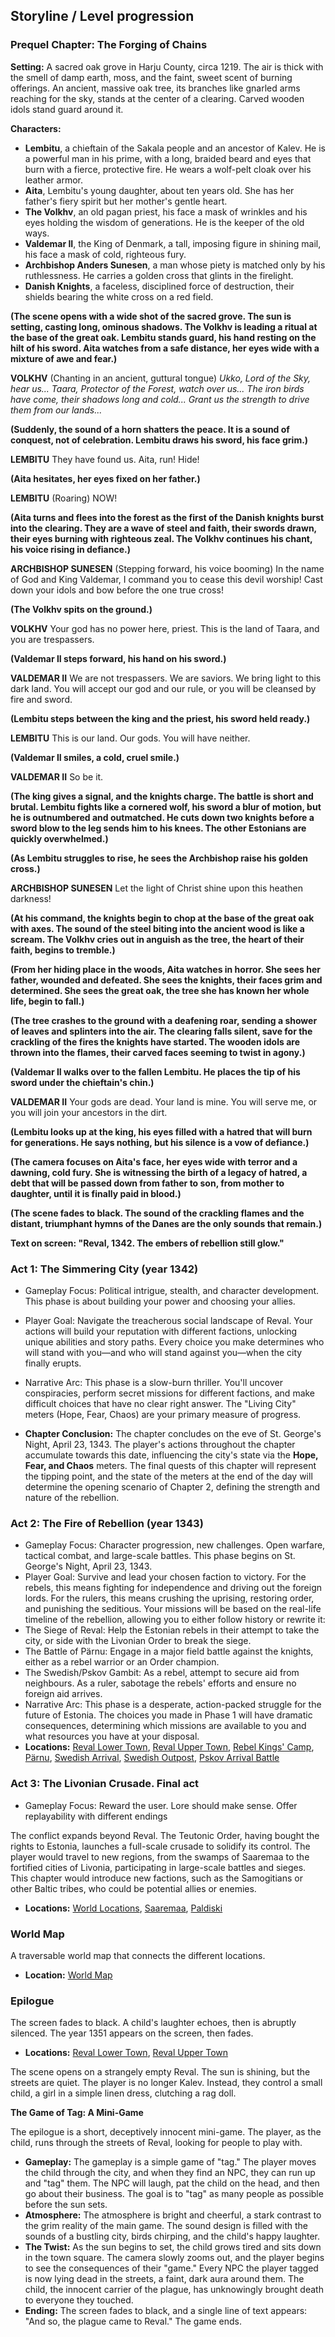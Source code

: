 
## Storyline / Level progression
### Prequel Chapter: The Forging of Chains

**Setting:** A sacred oak grove in Harju County, circa 1219. The air is thick with the smell of damp earth, moss, and the faint, sweet scent of burning offerings. An ancient, massive oak tree, its branches like gnarled arms reaching for the sky, stands at the center of a clearing. Carved wooden idols stand guard around it.

**Characters:**

*   **Lembitu**, a chieftain of the Sakala people and an ancestor of Kalev. He is a powerful man in his prime, with a long, braided beard and eyes that burn with a fierce, protective fire. He wears a wolf-pelt cloak over his leather armor.
*   **Aita**, Lembitu's young daughter, about ten years old. She has her father's fiery spirit but her mother's gentle heart.
*   **The Volkhv**, an old pagan priest, his face a mask of wrinkles and his eyes holding the wisdom of generations. He is the keeper of the old ways.
*   **Valdemar II**, the King of Denmark, a tall, imposing figure in shining mail, his face a mask of cold, righteous fury.
*   **Archbishop Anders Sunesen**, a man whose piety is matched only by his ruthlessness. He carries a golden cross that glints in the firelight.
*   **Danish Knights**, a faceless, disciplined force of destruction, their shields bearing the white cross on a red field.

**(The scene opens with a wide shot of the sacred grove. The sun is setting, casting long, ominous shadows. The Volkhv is leading a ritual at the base of the great oak. Lembitu stands guard, his hand resting on the hilt of his sword. Aita watches from a safe distance, her eyes wide with a mixture of awe and fear.)**

**VOLKHV**
(Chanting in an ancient, guttural tongue)
*Ukko, Lord of the Sky, hear us...*
*Taara, Protector of the Forest, watch over us...*
*The iron birds have come, their shadows long and cold...*
*Grant us the strength to drive them from our lands...*

**(Suddenly, the sound of a horn shatters the peace. It is a sound of conquest, not of celebration. Lembitu draws his sword, his face grim.)**

**LEMBITU**
They have found us. Aita, run! Hide!

**(Aita hesitates, her eyes fixed on her father.)**

**LEMBITU**
(Roaring)
NOW!

**(Aita turns and flees into the forest as the first of the Danish knights burst into the clearing. They are a wave of steel and faith, their swords drawn, their eyes burning with righteous zeal. The Volkhv continues his chant, his voice rising in defiance.)**

**ARCHBISHOP SUNESEN**
(Stepping forward, his voice booming)
In the name of God and King Valdemar, I command you to cease this devil worship! Cast down your idols and bow before the one true cross!

**(The Volkhv spits on the ground.)**

**VOLKHV**
Your god has no power here, priest. This is the land of Taara, and you are trespassers.

**(Valdemar II steps forward, his hand on his sword.)**

**VALDEMAR II**
We are not trespassers. We are saviors. We bring light to this dark land. You will accept our god and our rule, or you will be cleansed by fire and sword.

**(Lembitu steps between the king and the priest, his sword held ready.)**

**LEMBITU**
This is our land. Our gods. You will have neither.

**(Valdemar II smiles, a cold, cruel smile.)**

**VALDEMAR II**
So be it.

**(The king gives a signal, and the knights charge. The battle is short and brutal. Lembitu fights like a cornered wolf, his sword a blur of motion, but he is outnumbered and outmatched. He cuts down two knights before a sword blow to the leg sends him to his knees. The other Estonians are quickly overwhelmed.)**

**(As Lembitu struggles to rise, he sees the Archbishop raise his golden cross.)**

**ARCHBISHOP SUNESEN**
Let the light of Christ shine upon this heathen darkness!

**(At his command, the knights begin to chop at the base of the great oak with axes. The sound of the steel biting into the ancient wood is like a scream. The Volkhv cries out in anguish as the tree, the heart of their faith, begins to tremble.)**

**(From her hiding place in the woods, Aita watches in horror. She sees her father, wounded and defeated. She sees the knights, their faces grim and determined. She sees the great oak, the tree she has known her whole life, begin to fall.)**

**(The tree crashes to the ground with a deafening roar, sending a shower of leaves and splinters into the air. The clearing falls silent, save for the crackling of the fires the knights have started. The wooden idols are thrown into the flames, their carved faces seeming to twist in agony.)**

**(Valdemar II walks over to the fallen Lembitu. He places the tip of his sword under the chieftain's chin.)**

**VALDEMAR II**
Your gods are dead. Your land is mine. You will serve me, or you will join your ancestors in the dirt.

**(Lembitu looks up at the king, his eyes filled with a hatred that will burn for generations. He says nothing, but his silence is a vow of defiance.)**

**(The camera focuses on Aita's face, her eyes wide with terror and a dawning, cold fury. She is witnessing the birth of a legacy of hatred, a debt that will be passed down from father to son, from mother to daughter, until it is finally paid in blood.)**

**(The scene fades to black. The sound of the crackling flames and the distant, triumphant hymns of the Danes are the only sounds that remain.)**

**Text on screen: "Reval, 1342. The embers of rebellion still glow."**

### Act 1: The Simmering City (year 1342)
- Gameplay Focus: Political intrigue, stealth, and character development. This phase is about building your power and choosing your allies.
- Player Goal: Navigate the treacherous social landscape of Reval. Your actions will build your reputation with different factions, unlocking unique abilities and story paths. Every choice you make determines who will stand with you—and who will stand against you—when the city finally erupts.
- Narrative Arc: This phase is a slow-burn thriller. You'll uncover conspiracies, perform secret missions for different factions, and make difficult choices that have no clear right answer. The "Living City" meters (Hope, Fear, Chaos) are your primary measure of progress.

- **Chapter Conclusion:** The chapter concludes on the eve of St. George's Night, April 23, 1343. The player's actions throughout the chapter accumulate towards this date, influencing the city's state via the **Hope, Fear, and Chaos** meters. The final quests of this chapter will represent the tipping point, and the state of the meters at the end of the day will determine the opening scenario of Chapter 2, defining the strength and nature of the rebellion.

### Act 2: The Fire of Rebellion (year 1343)
- Gameplay Focus: Character progression, new challenges. Open warfare, tactical combat, and large-scale battles. This phase begins on St. George's Night, April 23, 1343.
- Player Goal: Survive and lead your chosen faction to victory. For the rebels, this means fighting for independence and driving out the foreign lords. For the rulers, this means crushing the uprising, restoring order, and punishing the seditious. Your missions will be based on the real-life timeline of the rebellion, allowing you to either follow history or rewrite it:
- The Siege of Reval: Help the Estonian rebels in their attempt to take the city, or side with the Livonian Order to break the siege.
- The Battle of Pärnu: Engage in a major field battle against the knights, either as a rebel warrior or an Order champion.
- The Swedish/Pskov Gambit: As a rebel, attempt to secure aid from neighbours. As a ruler, sabotage the rebels' efforts and ensure no foreign aid arrives.
- Narrative Arc: This phase is a desperate, action-packed struggle for the future of Estonia. The choices you made in Phase 1 will have dramatic consequences, determining which missions are available to you and what resources you have at your disposal.
- **Locations:** [Reval Lower Town](./scenes/lower_town/), [Reval Upper Town](./scenes/upper_town/), [Rebel Kings' Camp](./scenes/events/rebel_kings.md), [Pärnu](./scenes/events/pernau.md), [Swedish Arrival](./scenes/events/swedish_arrival.md), [Swedish Outpost](./scenes/events/swedesh_outpost.md), [Pskov Arrival Battle](./scenes/events/pskov_arrival_battle.md)

### Act 3: The Livonian Crusade. Final act
- Gameplay Focus: Reward the user. Lore should make sense. Offer replayability with different endings


The conflict expands beyond Reval. The Teutonic Order, having bought the rights to Estonia, launches a full-scale crusade to solidify its control. The player would travel to new regions, from the swamps of Saaremaa to the fortified cities of Livonia, participating in large-scale battles and sieges. This chapter would introduce new factions, such as the Samogitians or other Baltic tribes, who could be potential allies or enemies.
- **Locations:** [World Locations](./scenes/world/), [Saaremaa](./scenes/events/saaremaa.md), [Paldiski](./scenes/events/paldiski.md)

### World Map
A traversable world map that connects the different locations.
- **Location:** [World Map](./scenes/map/map.md)

### Epilogue
The screen fades to black. A child's laughter echoes, then is abruptly silenced. The year 1351 appears on the screen, then fades.
- **Locations:** [Reval Lower Town](./scenes/lower_town/), [Reval Upper Town](./scenes/upper_town/)

The scene opens on a strangely empty Reval. The sun is shining, but the streets are quiet. The player is no longer Kalev. Instead, they control a small child, a girl in a simple linen dress, clutching a rag doll.

**The Game of Tag: A Mini-Game**

The epilogue is a short, deceptively innocent mini-game. The player, as the child, runs through the streets of Reval, looking for people to play with.

*   **Gameplay:** The gameplay is a simple game of "tag." The player moves the child through the city, and when they find an NPC, they can run up and "tag" them. The NPC will laugh, pat the child on the head, and then go about their business. The goal is to "tag" as many people as possible before the sun sets.
*   **Atmosphere:** The atmosphere is bright and cheerful, a stark contrast to the grim reality of the main game. The sound design is filled with the sounds of a bustling city, birds chirping, and the child's happy laughter.
*   **The Twist:** As the sun begins to set, the child grows tired and sits down in the town square. The camera slowly zooms out, and the player begins to see the consequences of their "game." Every NPC the player tagged is now lying dead in the streets, a faint, dark aura around them. The child, the innocent carrier of the plague, has unknowingly brought death to everyone they touched.
*   **Ending:** The screen fades to black, and a single line of text appears: "And so, the plague came to Reval." The game ends.
